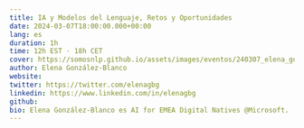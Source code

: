 ```yaml
---
title: IA y Modelos del Lenguaje, Retos y Oportunidades
date: 2024-03-07T18:00:00.000+00:00
lang: es
duration: 1h
time: 12h EST · 18h CET
cover: https://somosnlp.github.io/assets/images/eventos/240307_elena_gonzalez_blanco.png
author: Elena González-Blanco
website: 
twitter: https://twitter.com/elenagbg
linkedin: https://www.linkedin.com/in/elenagbg
github: 
bio: Elena González-Blanco es AI for EMEA Digital Natives @Microsoft.
---
```


<EventSummary
    description="En esta primera charla de especialistas, descubriremos de la mano de Elena los actuales retos y oportunidades de la Inteligencia Artificial y los Modelos del Lenguaje."
    poster="https://somosnlp.github.io/assets/images/eventos/240307_elena_gonzalez_blanco.png"
    video="https://www.youtube.com/embed/JzpvHRrqtSU" 
    name="Elena González-Blanco"
    website=""
    twitter="https://twitter.com/elenagbg"
    linkedin="https://www.linkedin.com/in/elenagbg"
    github=""
    bio="Elena González-Blanco es AI for EMEA Digital Natives @Microsoft."
    hide_personal_info
/>
